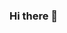 ### Hi there 👋

<!--
**0xmhytic/0xmhytic** is a ✨ _special_ ✨ repository because its `README.md` (this file) appears on your GitHub profile.

- 💬 Ask me about ... #EVM i'm 0x Enthusiast !
- 📫 How to reach me: https://twitter.com/0xMhytic
- 😄 Pron
